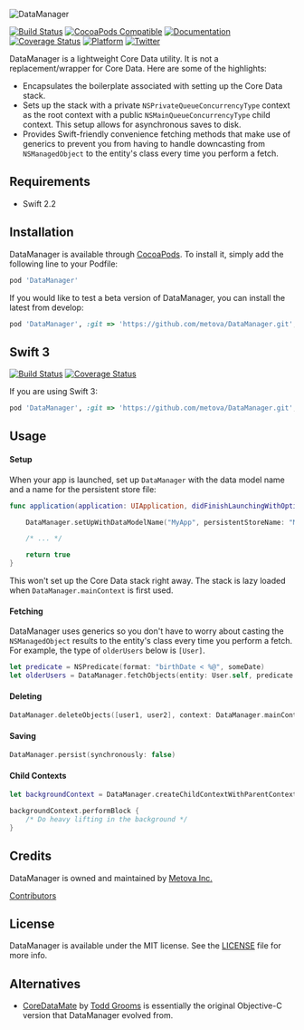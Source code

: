 ![DataManager](header_logo.png)

[![Build Status](https://travis-ci.org/metova/DataManager.svg)](https://travis-ci.org/metova/DataManager?branch=master)
[![CocoaPods Compatible](https://img.shields.io/cocoapods/v/DataManager.svg)](https://img.shields.io/cocoapods/v/DataManager.svg)
[![Documentation](https://img.shields.io/cocoapods/metrics/doc-percent/DataManager.svg)](http://cocoadocs.org/docsets/DataManager/)
[![Coverage Status](https://coveralls.io/repos/github/metova/DataManager/badge.svg?branch=master)](https://coveralls.io/github/metova/DataManager?branch=master)
[![Platform](https://img.shields.io/cocoapods/p/DataManager.svg?style=flat)](http://cocoadocs.org/docsets/DataManager)
[![Twitter](https://img.shields.io/badge/twitter-@Metova-3CAC84.svg)](http://twitter.com/metova)

DataManager is a lightweight Core Data utility. It is not a replacement/wrapper for Core Data. Here are some of the highlights:

- Encapsulates the boilerplate associated with setting up the Core Data stack.
- Sets up the stack with a private `NSPrivateQueueConcurrencyType` context as the root context with a public `NSMainQueueConcurrencyType` child context. This setup allows for asynchronous saves to disk.
- Provides Swift-friendly convenience fetching methods that make use of generics to prevent you from having to handle downcasting from `NSManagedObject` to the entity's class every time you perform a fetch.

## Requirements

- Swift 2.2

## Installation

DataManager is available through [CocoaPods](http://cocoapods.org). To install it, simply add the following line to your Podfile:

```ruby
pod 'DataManager'
```

If you would like to test a beta version of DataManager, you can install the latest from develop:

```ruby
pod 'DataManager', :git => 'https://github.com/metova/DataManager.git', :branch => 'develop'
```

## Swift 3
[![Build Status](https://travis-ci.org/metova/DataManager.svg)](https://travis-ci.org/metova/DataManager.svg?branch=swift-3)
[![Coverage Status](https://coveralls.io/repos/github/metova/DataManager/badge.svg?branch=master)](https://coveralls.io/github/metova/DataManager?branch=swift-3)


If you are using Swift 3:

```ruby
pod 'DataManager', :git => 'https://github.com/metova/DataManager.git', :branch => 'swift-3'
```

## Usage

#### Setup

When your app is launched, set up `DataManager` with the data model name and a name for the persistent store file:
```swift
func application(application: UIApplication, didFinishLaunchingWithOptions launchOptions: [NSObject: AnyObject]?) -> Bool {

    DataManager.setUpWithDataModelName("MyApp", persistentStoreName: "MyApp")

    /* ... */

    return true
}
```

This won't set up the Core Data stack right away. The stack is lazy loaded when `DataManager.mainContext` is first used.

#### Fetching

DataManager uses generics so you don't have to worry about casting the `NSManagedObject` results to the entity's class every time you perform a fetch. For example, the type of `olderUsers` below is `[User]`.

```swift
let predicate = NSPredicate(format: "birthDate < %@", someDate)
let olderUsers = DataManager.fetchObjects(entity: User.self, predicate: predicate, context: DataManager.mainContext)
```

#### Deleting

```swift
DataManager.deleteObjects([user1, user2], context: DataManager.mainContext)
```

#### Saving

```swift
DataManager.persist(synchronously: false)
```

#### Child Contexts

```swift
let backgroundContext = DataManager.createChildContextWithParentContext(DataManager.mainContext)

backgroundContext.performBlock {
    /* Do heavy lifting in the background */
}
```

## Credits

DataManager is owned and maintained by [Metova Inc.](https://metova.com)

[Contributors](https://github.com/Metova/DataManager/graphs/contributors)

## License

DataManager is available under the MIT license. See the [LICENSE](LICENSE) file for more info.

## Alternatives

- [CoreDataMate](https://github.com/groomsy/coredatamate) by [Todd Grooms](https://github.com/groomsy) is essentially the original Objective-C version that DataManager evolved from.

